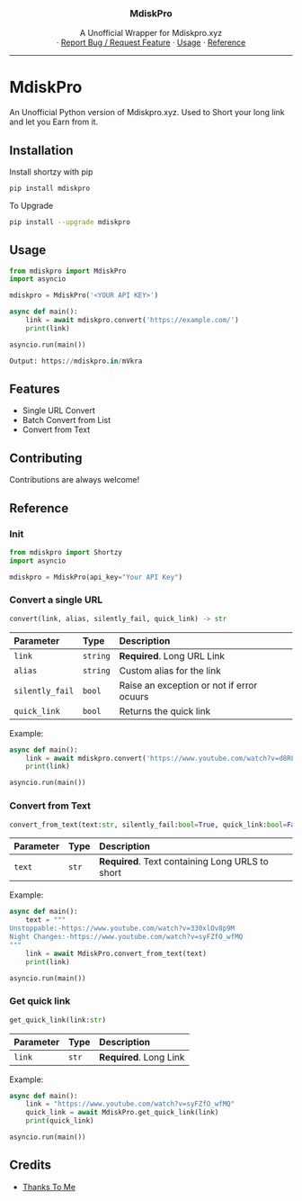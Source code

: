 


  <h3 align="center">MdiskPro</h3>

  <p align="center">
   A Unofficial Wrapper for Mdiskpro.xyz
    <br />
    ·
    <a href="https://t.me/DKBOTZHELP">Report Bug / Request Feature</a>
    ·
    <a href="#usage">Usage</a>
    ·
    <a href="#reference">Reference</a>
  </p>
</div>


---

# MdiskPro
An Unofficial Python version of Mdiskpro.xyz. Used to Short your long link and let you Earn from it.


## Installation

Install shortzy with pip

```bash
pip install mdiskpro
```
    
To Upgrade

```bash
pip install --upgrade mdiskpro
```
    
    
## Usage

```python
from mdiskpro import MdiskPro
import asyncio

mdiskpro = MdiskPro('<YOUR API KEY>')

async def main():
    link = await mdiskpro.convert('https://example.com/')
    print(link)

asyncio.run(main())
```

```python
Output: https://mdiskpro.in/mVkra
```


## Features

- Single URL Convert
- Batch Convert from List
- Convert from Text

## Contributing

Contributions are always welcome!

## Reference

### Init
```python
from mdiskpro import Shortzy
import asyncio

mdiskpro = MdiskPro(api_key="Your API Key") 

```

### Convert a single URL

```python
convert(link, alias, silently_fail, quick_link) -> str
```

| Parameter | Type     | Description                |
| :-------- | :------- | :------------------------- |
| `link` | `string` | **Required**. Long URL Link |
| `alias` | `string` | Custom alias for the link |
| `silently_fail` | `bool` | Raise an exception or not if error ocuurs |
| `quick_link` | `bool` | Returns the quick link |


Example:

```python
async def main():
    link = await mdiskpro.convert('https://www.youtube.com/watch?v=d8RLHL3Lizw')
    print(link)

asyncio.run(main())

```

### Convert from Text

```python
convert_from_text(text:str, silently_fail:bool=True, quick_link:bool=False) -> str
```

| Parameter | Type     | Description                       |
| :-------- | :------- | :-------------------------------- |
| `text`      | `str` | **Required**. Text containing Long URLS to short|

Example:

```python
async def main():
    text = """
Unstoppable:-https://www.youtube.com/watch?v=330xlOv8p9M
Night Changes:-https://www.youtube.com/watch?v=syFZfO_wfMQ
"""
    link = await MdiskPro.convert_from_text(text)
    print(link)

asyncio.run(main())


```

### Get quick link

```python
get_quick_link(link:str)
```

| Parameter | Type     | Description                       |
| :-------- | :------- | :-------------------------------- |
| `link`      | `str` | **Required**. Long Link|

Example:

```python
async def main():
    link = "https://www.youtube.com/watch?v=syFZfO_wfMQ"
    quick_link = await MdiskPro.get_quick_link(link)
    print(quick_link)

asyncio.run(main())

```

## Credits
 - [Thanks To Me](https://T.ME/DKBOTZHELP)
